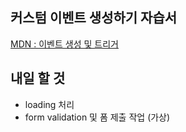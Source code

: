 ## 커스텀 이벤트 생성하기 자습서

[MDN : 이벤트 생성 및 트리거](https://developer.mozilla.org/ko/docs/Web/Guide/Events/Creating_and_triggering_events)

## 내일 할 것

* loading 처리
* form validation 및 폼 제출 작업 (가상)